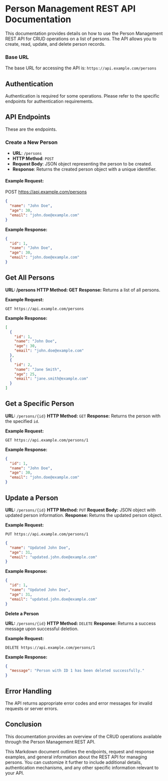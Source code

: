 # Person Management REST API Documentation
This documentation provides details on how to use the Person Management REST API for CRUD operations on a list of persons. The API allows you to create, read, update, and delete person records.

### Base URL

The base URL for accessing the API is: `https://api.example.com/persons`

## Authentication

Authentication is required for some operations. Please refer to the specific endpoints for authentication requirements.

## API Endpoints
These are the endpoints.
### Create a New Person

- **URL**: `/persons`
- **HTTP Method**: `POST`
- **Request Body**: JSON object representing the person to be created.
- **Response**: Returns the created person object with a unique identifier.

#### Example Request:


POST https://api.example.com/persons

```json
{
  "name": "John Doe",
  "age": 30,
  "email": "john.doe@example.com"
}
```

**Example Response:**

```json
{
  "id": 1,
  "name": "John Doe",
  "age": 30,
  "email": "john.doe@example.com"
}
```

## Get All Persons

**URL: /persons**
**HTTP Method: GET**
**Response:** Returns a list of all persons.


**Example Request:**

```http
GET https://api.example.com/persons
```

**Example Response:**

```json
[
  {
    "id": 1,
    "name": "John Doe",
    "age": 30,
    "email": "john.doe@example.com"
  },
  {
    "id": 2,
    "name": "Jane Smith",
    "age": 25,
    "email": "jane.smith@example.com"
  }
]
```

## Get a Specific Person
**URL:** `/persons/{id}`
**HTTP Method:** `GET`
**Response:** Returns the person with the specified `id`.

**Example Request:**
```http
GET https://api.example.com/persons/1
```
**Example Response:**
```json
{
  "id": 1,
  "name": "John Doe",
  "age": 30,
  "email": "john.doe@example.com"
}
```

## Update a Person

**URL:** `/persons/{id}`
**HTTP Method:** `PUT`
**Request Body:** JSON object with updated person information.
**Response:** Returns the updated person object.

**Example Request:**

```http
PUT https://api.example.com/persons/1
```
```json
{
  "name": "Updated John Doe",
  "age": 31,
  "email": "updated.john.doe@example.com"
}
```
**Example Response:**

```json
{
  "id": 1,
  "name": "Updated John Doe",
  "age": 31,
  "email": "updated.john.doe@example.com"
}
```

**Delete a Person**

**URL:** `/persons/{id}`
**HTTP Method:** `DELETE`
**Response:** Returns a success message upon successful deletion.

**Example Request:**

```http
DELETE https://api.example.com/persons/1
```
**Example Response:**
```json
{
  "message": "Person with ID 1 has been deleted successfully."
}
```

## Error Handling
The API returns appropriate error codes and error messages for invalid requests or server errors.


## Conclusion
This documentation provides an overview of the CRUD operations available through the Person Management REST API. 

This Markdown document outlines the endpoints, request and response examples, and general information about the REST API for managing persons. You can customize it further to include additional details, authentication mechanisms, and any other specific information relevant to your API.

